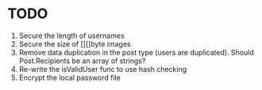 # TODO
1. Secure the length of usernames
2. Secure the size of [][]byte images 
3. Remove data duplication in the post type (users are duplicated). Should Post.Recipients be an array of strings?
4. Re-write the isValidUser func to use hash checking
5. Encrypt the local password file